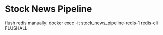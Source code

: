 # Stock News Pipeline
flush redis manually: docker exec -it stock_news_pipeline-redis-1 redis-cli FLUSHALL  